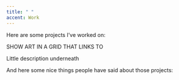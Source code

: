 ```yaml
---
title: " "
accent: Work
---
```

Here are some projects I’ve worked on:





SHOW ART IN A GRID THAT LINKS TO 

Little description underneath 





And here some nice things people have said about those projects:
